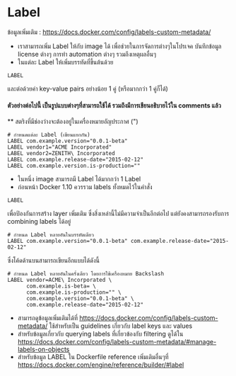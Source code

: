 # Label

ข้อมูลเพิ่มเติม : <https://docs.docker.com/config/labels-custom-metadata/>

- เราสามารถเพิ่ม Label ให้กับ image ได้ เพื่อช่วยในการจัดการต่างๆในโปรเจค บันทึกข้อมูล license ต่างๆ
  การทำ automation ต่างๆ รวมถึงเหตุผลอื่นๆ
- ในแต่ละ Label ให้เพิ่มบรรทัดที่ขึ้นต้นด้วย

```
LABEL
```

และต่อด้วยค่า key-value pairs อย่างน้อย 1 คู่ (หรือมากกว่า 1 คู่ก็ได้)

#### ตัวอย่างต่อไปนี้ เป็นรูปแบบต่างๆที่สามารถใช้ได้ รวมถึงมีการเขียนอธิบายไว้ใน comments แล้ว

\*\* สตริงที่มีช่องว่างจะต้องอยู่ในเครื่องหมายอัญประกาศ (")

```
# กำหนดแต่ละ Label (เขียนแยกกัน)
LABEL com.example.version="0.0.1-beta"
LABEL vendor1="ACME Incorporated"
LABEL vendor2=ZENITH\ Incorporated
LABEL com.example.release-date="2015-02-12"
LABEL com.example.version.is-production=""
```

- ในหนึ่ง image สามารถมี Label ได้มากกว่า 1 Label
- ก่อนหน้า Docker 1.10 ควรรวม labels ทั้งหมดไว้ในคำสั่ง

```
LABEL
```

เพื่อป้องกันการสร้าง layer เพิ่มเติม ซึ่งสิ่งเหล่านี้ไม่มีความจำเป็นอีกต่อไป แต่ยังคงสามารถรองรับการ combining labels ได้อยู่

```
# กำหนด Label หลายอันในบรรทัดเดียว
LABEL com.example.version="0.0.1-beta" com.example.release-date="2015-02-12"
```

ซึ่งโค้ดด้านบนสามารถเขียนอีกแบบได้ดังนี้

```
# กำหนด Label หลายอันในครั้งเดียว โดยการใช้เครื่องหมาย Backslash
LABEL vendor=ACME\ Incorporated \
      com.example.is-beta= \
      com.example.is-production="" \
      com.example.version="0.0.1-beta" \
      com.example.release-date="2015-02-12"
```

- สามารถดูข้อมูลเพิ่มเติมได้ที่ <https://docs.docker.com/config/labels-custom-metadata/>
  ใช้สำหรับเป็น guidelines เกี่ยวกับ label keys และ values
- สำหรับข้อมูลเกี่ยวกับ querying labels ที่เกี่ยวข้องกับ filtering ดูได้ใน <https://docs.docker.com/config/labels-custom-metadata/#manage-labels-on-objects>
- สำหรับข้อมูล LABEL ใน Dockerfile reference เพิ่มเติมอื่นๆที่ <https://docs.docker.com/engine/reference/builder/#label>

